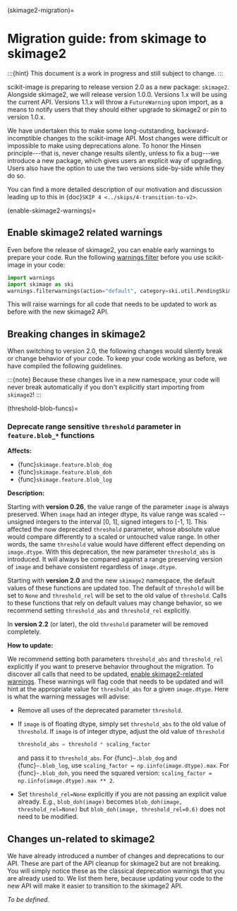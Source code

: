 (skimage2-migration)=

# Migration guide: from skimage to skimage2

:::{hint}
This document is a work in progress and still subject to change.
:::

scikit-image is preparing to release version 2.0 as a new package: `skimage2`.
Alongside skimage2, we will release version 1.0.0. Versions 1.x will be using the current API.
Versions 1.1.x will throw a `FutureWarning` upon import, as a means to notify users that
they should either upgrade to skimage2 or pin to version 1.0.x.

We have undertaken this to make some long-outstanding, backward-incomptible changes to the scikit-image API.
Most changes were difficult or impossible to make using deprecations alone.
To honor the Hinsen principle---that is, never change results silently, unless to fix a bug---we introduce a new package, which gives users an explicit way of upgrading.
Users also have the option to use the two versions side-by-side while they do so.

You can find a more detailed description of our motivation and discussion leading up to this in {doc}`SKIP 4 <../skips/4-transition-to-v2>`.

(enable-skimage2-warnings)=

## Enable skimage2 related warnings

Even before the release of skimage2, you can enable early warnings to prepare your code.
Run the following [warnings filter](https://docs.python.org/3/library/warnings.html#the-warnings-filter) before you use scikit-image in your code:

```python
import warnings
import skimage as ski
warnings.filterwarnings(action="default", category=ski.util.PendingSkimage2Change)
```

This will raise warnings for all code that needs to be updated to work as before with the new skimage2 API.

## Breaking changes in skimage2

When switching to version 2.0, the following changes would silently break or change behavior of your code.
To keep your code working as before, we have compiled the following guidelines.

:::{note}
Because these changes live in a new namespace, your code will never break automatically if you don't explicitly start importing from `skimage2`!
:::

(threshold-blob-funcs)=

### Deprecate range sensitive `threshold` parameter in `feature.blob_*` functions

**Affects:**

- {func}`skimage.feature.blob_dog`
- {func}`skimage.feature.blob_doh`
- {func}`skimage.feature.blob_log`

**Description:**

Starting with **version 0.26**, the value range of the parameter `image` is always preserved.
When `image` had an integer dtype, its value range was scaled -- unsigned integers to the interval [0, 1], signed integers to [-1, 1].
This affected the now deprecated `threshold` parameter, whose absolute value would compare differently to a scaled or untouched value range.
In other words, the same `threshold` value would have different effect depending on `image.dtype`.
With this deprecation, the new parameter `threshold_abs` is introduced.
It will always be compared against a range preserving version of `image` and behave consistent regardless of `image.dtype`.

Starting with **version 2.0** and the new `skimage2` namespace, the default values of these functions are updated too.
The default of `threshold` will be set to `None` and `threshold_rel` will be set to the old value of `threshold`.
Calls to these functions that rely on default values may change behavior, so we recommend setting `threshold_abs` and `threshold_rel` explicitly.

In **version 2.2** (or later), the old `threshold` parameter will be removed completely.

**How to update:**

We recommend setting both parameters `threshold_abs` and `threshold_rel` explicitly if you want to preserve behavior throughout the migration.
To discover all calls that need to be updated, [enable skimage2-related warnings](#enable-skimage2-warnings).
These warnings will flag code that needs to be updated and will hint at the appropriate value for `threshold_abs` for a given `image.dtype`.
Here is what the warning messages will advise:

- Remove all uses of the deprecated parameter `threshold`.

- If `image` is of floating dtype, simply set `threshold_abs` to the old value of `threshold`.
  If `image` is of integer dtype, adjust the old value of `threshold`

  ```python
  threshold_abs = threshold * scaling_factor
  ```

  and pass it to `threshold_abs`.
  For {func}`~.blob_dog` and {func}`~.blob_log`, use `scaling_factor = np.iinfo(image.dtype).max`.
  For {func}`~.blob_doh`, you need the squared version: `scaling_factor = np.iinfo(image.dtype).max ** 2`.

- Set `threshold_rel=None` explicitly if you are not passing an explicit value already.
  E.g., `blob_doh(image)` becomes `blob_doh(image, threshold_rel=None)` but `blob_doh(image, threshold_rel=0.6)` does not need to be modified.

## Changes un-related to skimage2

We have already introduced a number of changes and deprecations to our API.
These are part of the API cleanup for skimage2 but are not breaking.
You will simply notice these as the classical deprecation warnings that you are already used to.
We list them here, because updating your code to the new API will make it easier to transition to the skimage2 API.

_To be defined._
